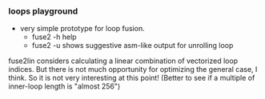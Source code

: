 ### loops playground
- very simple prototype for loop fusion.
  - fuse2 -h     help
  - fuse2 -u     shows suggestive asm-like output for unrolling loop

fuse2lin considers calculating a linear combination of vectorized loop indices.
But there is not much opportunity for optimizing the general case, I think.
So it is not very interesting at this point!
(Better to see if a multiple of inner-loop length is "almost 256")

